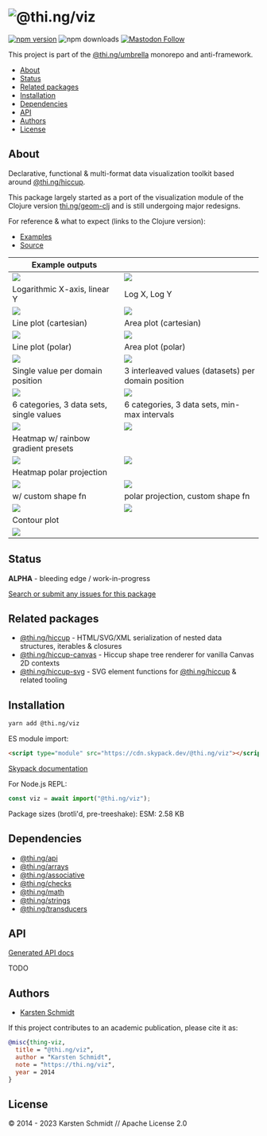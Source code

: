 <!-- This file is generated - DO NOT EDIT! -->
<!-- Please see: https://github.com/thi-ng/umbrella/blob/develop/CONTRIBUTING.md#changes-to-readme-files -->

# ![@thi.ng/viz](https://media.thi.ng/umbrella/banners-20230807/thing-viz.svg?a413e6e2)

[![npm version](https://img.shields.io/npm/v/@thi.ng/viz.svg)](https://www.npmjs.com/package/@thi.ng/viz)
![npm downloads](https://img.shields.io/npm/dm/@thi.ng/viz.svg)
[![Mastodon Follow](https://img.shields.io/mastodon/follow/109331703950160316?domain=https%3A%2F%2Fmastodon.thi.ng&style=social)](https://mastodon.thi.ng/@toxi)

This project is part of the
[@thi.ng/umbrella](https://github.com/thi-ng/umbrella/) monorepo and anti-framework.

- [About](#about)
- [Status](#status)
- [Related packages](#related-packages)
- [Installation](#installation)
- [Dependencies](#dependencies)
- [API](#api)
- [Authors](#authors)
- [License](#license)

## About

Declarative, functional & multi-format data visualization toolkit based around [@thi.ng/hiccup](https://github.com/thi-ng/umbrella/tree/develop/packages/hiccup).

This package largely started as a port of the visualization module of the
Clojure version [thi.ng/geom-clj](https://github.com/thi-ng/geom/) and is still
undergoing major redesigns.

For reference & what to expect (links to the Clojure version):

- [Examples](https://github.com/thi-ng/geom/blob/feature/no-org/org/examples/viz/demos.org)
- [Source](https://github.com/thi-ng/geom/blob/feature/no-org/org/src/viz/core.org)

| Example outputs                                                |                                                          |
|----------------------------------------------------------------|----------------------------------------------------------|
| ![](https://media.thi.ng/geom/viz/scatter-linear-3.svg)        | ![](https://media.thi.ng/geom/viz/scatter-log-3.svg)     |
| Logarithmic X-axis, linear Y                                   | Log X, Log Y                                             |
| ![](https://media.thi.ng/geom/viz/lineplot-3.svg)              | ![](https://media.thi.ng/geom/viz/areaplot-3.svg)        |
| Line plot (cartesian)                                          | Area plot (cartesian)                                    |
| ![](https://media.thi.ng/geom/viz/lineplot-polar-3.svg)        | ![](https://media.thi.ng/geom/viz/areaplot-polar-3.svg)  |
| Line plot (polar)                                              | Area plot (polar)                                        |
| ![](https://media.thi.ng/geom/viz/bars-3.svg)                  | ![](https://media.thi.ng/geom/viz/bars-interleave-3.svg) |
| Single value per domain position                               | 3 interleaved values (datasets) per domain position      |
| ![](https://media.thi.ng/geom/viz/radarplot-3.svg)             | ![](https://media.thi.ng/geom/viz/radarplot-minmax.svg)  |
| 6 categories, 3 data sets, single values                       | 6 categories, 3 data sets, min-max intervals             |
| ![](https://media.thi.ng/geom/viz/hm-rainbow2.svg)             | ![](https://media.thi.ng/geom/viz/hm-orange-blue.svg)    |
| Heatmap w/ rainbow gradient presets                            |                                                          |
| ![](https://media.thi.ng/geom/viz/hmp-yellow-magenta-cyan.svg) | ![](https://media.thi.ng/geom/viz/hmp-green-magenta.svg) |
| Heatmap polar projection                                       |                                                          |
| ![](https://media.thi.ng/geom/viz/hms-rainbow2.svg)            | ![](https://media.thi.ng/geom/viz/hmsp-rainbow2.svg)     |
| w/ custom shape fn                                             | polar projection, custom shape fn                        |
| ![](https://media.thi.ng/geom/viz/contours-4.svg)              | ![](https://media.thi.ng/geom/viz/terrain-6.svg)         |
| Contour plot                                                   |                                                          |
| ![](https://media.thi.ng/geom/viz/timeline-3.svg)              |                                                          |

## Status

**ALPHA** - bleeding edge / work-in-progress

[Search or submit any issues for this package](https://github.com/thi-ng/umbrella/issues?q=%5Bviz%5D+in%3Atitle)

## Related packages

- [@thi.ng/hiccup](https://github.com/thi-ng/umbrella/tree/develop/packages/hiccup) - HTML/SVG/XML serialization of nested data structures, iterables & closures
- [@thi.ng/hiccup-canvas](https://github.com/thi-ng/umbrella/tree/develop/packages/hiccup-canvas) - Hiccup shape tree renderer for vanilla Canvas 2D contexts
- [@thi.ng/hiccup-svg](https://github.com/thi-ng/umbrella/tree/develop/packages/hiccup-svg) - SVG element functions for [@thi.ng/hiccup](https://github.com/thi-ng/umbrella/tree/develop/packages/hiccup) & related tooling

## Installation

```bash
yarn add @thi.ng/viz
```

ES module import:

```html
<script type="module" src="https://cdn.skypack.dev/@thi.ng/viz"></script>
```

[Skypack documentation](https://docs.skypack.dev/)

For Node.js REPL:

```js
const viz = await import("@thi.ng/viz");
```

Package sizes (brotli'd, pre-treeshake): ESM: 2.58 KB

## Dependencies

- [@thi.ng/api](https://github.com/thi-ng/umbrella/tree/develop/packages/api)
- [@thi.ng/arrays](https://github.com/thi-ng/umbrella/tree/develop/packages/arrays)
- [@thi.ng/associative](https://github.com/thi-ng/umbrella/tree/develop/packages/associative)
- [@thi.ng/checks](https://github.com/thi-ng/umbrella/tree/develop/packages/checks)
- [@thi.ng/math](https://github.com/thi-ng/umbrella/tree/develop/packages/math)
- [@thi.ng/strings](https://github.com/thi-ng/umbrella/tree/develop/packages/strings)
- [@thi.ng/transducers](https://github.com/thi-ng/umbrella/tree/develop/packages/transducers)

## API

[Generated API docs](https://docs.thi.ng/umbrella/viz/)

TODO

## Authors

- [Karsten Schmidt](https://thi.ng)

If this project contributes to an academic publication, please cite it as:

```bibtex
@misc{thing-viz,
  title = "@thi.ng/viz",
  author = "Karsten Schmidt",
  note = "https://thi.ng/viz",
  year = 2014
}
```

## License

&copy; 2014 - 2023 Karsten Schmidt // Apache License 2.0
